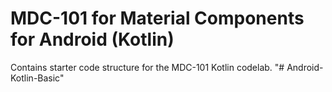 # MDC-101 for Material Components for Android (Kotlin)

Contains starter code structure for the MDC-101 Kotlin codelab.
"# Android-Kotlin-Basic" 
